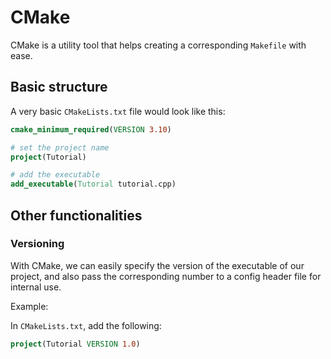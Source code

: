 # CMake

CMake is a utility tool that helps creating a corresponding `Makefile` with ease.

## Basic structure

A very basic `CMakeLists.txt` file would look like this:

```cmake
cmake_minimum_required(VERSION 3.10)

# set the project name
project(Tutorial)

# add the executable
add_executable(Tutorial tutorial.cpp)
```

## Other functionalities

### Versioning

With CMake, we can easily specify the version of the executable of our project, and also pass the corresponding number to a config header file for internal use.

Example:

In `CMakeLists.txt`, add the following:
```cmake
project(Tutorial VERSION 1.0)
```

